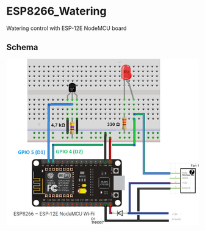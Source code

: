 # ESP8266_Watering
Watering control with ESP-12E NodeMCU board
## Schema
![](https://github.com/afer92/DS18B20_Web_Server/blob/main/images/Schema.jpg?raw=true)